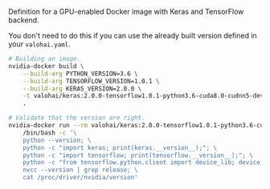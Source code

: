 Definition for a GPU-enabled Docker image with Keras and TensorFlow backend.

You don't need to do this if you can use the already built version defined in your `valohai.yaml`.

```bash
# Building an image.
nvidia-docker build \
    --build-arg PYTHON_VERSION=3.6 \
    --build-arg TENSORFLOW_VERSION=1.0.1 \
    --build-arg KERAS_VERSION=2.0.0 \
    -t valohai/keras:2.0.0-tensorflow1.0.1-python3.6-cuda8.0-cudnn5-devel-ubuntu16.04 \
    .

# Validate that the version are right.
nvidia-docker run --rm valohai/keras:2.0.0-tensorflow1.0.1-python3.6-cuda8.0-cudnn5-devel-ubuntu16.04 \
    /bin/bash -c '\
    python --version; \
    python -c "import keras; print(keras.__version__);"; \
    python -c "import tensorflow; print(tensorflow.__version__);"; \
    python -c "from tensorflow.python.client import device_lib; device_lib.list_local_devices();"; \
    nvcc --version | grep release; \
    cat /proc/driver/nvidia/version'
```
